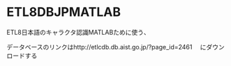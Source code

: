 # ETL8DBJPMATLAB
ETL8日本語のキャラクタ認識MATLABために使う、

データベースのリンクはhttp://etlcdb.db.aist.go.jp/?page_id=2461　
にダウンロードする
